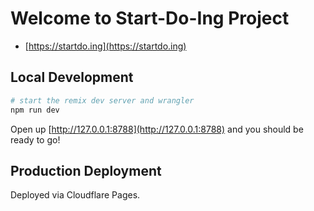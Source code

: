 # Welcome to Start-Do-Ing Project

- [https://startdo.ing](https://startdo.ing)

## Local Development

```sh
# start the remix dev server and wrangler
npm run dev
```

Open up [http://127.0.0.1:8788](http://127.0.0.1:8788) and you should be ready to go!

## Production Deployment

Deployed via Cloudflare Pages.
